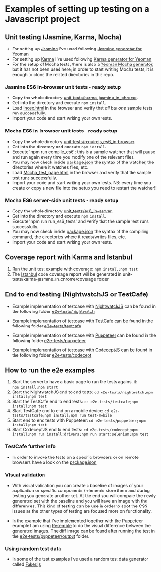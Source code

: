 # Examples of setting up testing on a Javascript project

## Unit testing (Jasmine, Karma, Mocha)
* For setting up [Jasmine](https://jasmine.github.io/) I've used following [Jasmine generator for Yeoman](https://github.com/yeoman/generator-jasmine#readme)
* For setting up [Karma](https://karma-runner.github.io/2.0/index.html) I've used following [Karma generator for Yeoman](https://github.com/yeoman/generator-karma#readme)
* For the setup of Mocha tests, there is also a [Yeoman Mocha generator](https://www.npmjs.com/package/generator-mocha), but it has not been used here; in order to start writing Mocha tests, it is enough to clone the related directories in this repo.

### Jasmine ES6 in-browser unit tests - ready setup
* Copy the whole directory [unit-tests/karma-jasmine_in_chrome](https://github.com/ionutpetrache/frontend-guild-testing-e2e/tree/master/unit-tests/karma-jasmine_in_chrome).
* Get into the directory and execute `npm install`.
* Load [index.html](https://github.com/ionutpetrache/frontend-guild-testing-e2e/blob/master/unit-tests/karma-jasmine_in_chrome/index.html) in the browser and verify that _all but one_ sample tests run successfully.
* Import your code and start writing your own tests.

### Mocha ES6 in-browser unit tests - ready setup
* Copy the whole directory [unit-tests/requirejs_es6_in-browser](https://github.com/ionutpetrache/frontend-guild-testing-e2e/tree/master/unit-tests/requirejs_es6_in-browser).
* Get into the directory and execute `npm install`.
* Execute 'npm run compile_es6'; this is a sample watcher that will pause and run again every time you modify one of the relevant files.
* You may now check inside [package.json](https://github.com/ionutpetrache/frontend-guild-testing-e2e/blob/master/unit-tests/requirejs_es6_in-browser/package.json#L7) the syntax of the watcher, the directories where it watches files, etc.
* Load [Mocha_test_page.html](https://github.com/ionutpetrache/frontend-guild-testing-e2e/blob/master/unit-tests/requirejs_es6_in-browser/Mocha_test_page.html) in the browser and verify that the sample test runs successfully.
* Import your code and start writing your own tests. NB: every time you create or copy a new file into the setup you need to restart the watcher!!

### Mocha ES6 server-side unit tests - ready setup
* Copy the whole directory [unit_tests/es6_in-server](https://github.com/ionutpetrache/frontend-guild-testing-e2e/tree/master/unit-tests/es6_in-server).
* Get into the directory and execute `npm install`.
* Execute 'npm run run_es6_tests' and verify that the sample test runs successfully.
* You may now check inside [package.json](https://github.com/ionutpetrache/frontend-guild-testing-e2e/blob/master/unit-tests/es6_in-server/package.json#L7) the syntax of the compiling command, the directories where it reads/writes files, etc.
* Import your code and start writing your own tests.

## Coverage report with Karma and Istanbul
1. Run the unit test example with coverage:
```npm install;npm test```
2. The [Istanbul](https://istanbul.js.org/) code coverage report will be generated in unit-tests/karma-jasmine_in_chrome/coverage folder

## End to end testing (NightwatchJS or TestCafe)

* Example implementation of testcase with [NightwatchJS](http://nightwatchjs.org/) can be found in the following folder [e2e-tests/nightwatch](e2e-tests/nightwatch)

* Example implementation of testcase with [TestCafe](https://testcafe.devexpress.com/) can be found in the following folder [e2e-tests/testcafe](e2e-tests/testcafe)

* Example implementation of testcase with [Puppeteer](https://github.com/GoogleChrome/puppeteer) can be found in the following folder [e2e-tests/puppeteer](e2e-tests/puppeteer)

* Example implementation of testcase with [CodeceptJS](https://codecept.io/) can be found in the following folder [e2e-tests/codecept](e2e-tests/puppeteer)


## How to run the e2e examples
1. Start the server to have a basic page to run the tests against it:  
```npm install;npm start```
2. Start the NightwatchJS end to end tests:
```cd e2e-tests/nightwatch;npm install;npm test```
3. Start the TestCafe end to end tests:
```cd e2e-tests/testcafe;npm install;npm test```
4. Start TestCafe end to end on a mobile device:
```cd e2e-tests/testcafe;npm install;npm run test-mobile```
5. Start end to end tests with Puppeteer:
```cd e2e-tests/puppeteer;npm install;npm test```
6. Start CodeceptJS end to end tests:
```cd e2e-tests/codecept;npm install;npm run install:drivers;npm run start:selenium;npm test```

### TestCafe further info
* In order to invoke the tests on a specific browsers or on remote browsers have a look on the [package.json](e2e-tests/testcafe/package.json)

### Visual validation
* With visual validation you can create a baseline of images of your application or specific components / elements store them and during testing you generate another set. At the end you will compare the newly generated set with the baseline and you will have an image with the differences. This kind of testing can be use in order to spot the CSS issues as the other types of testing are focused more on functionality.

* In the example that I've implemented together with the Puppeteer example I am using [Resemble](https://github.com/Huddle/Resemble.js) to do the visual difference between the generated images.
The diff image can be found after running the test in the [e2e-tests/puppeteer/output](e2e-tests/puppeteer/output) folder.

### Using random test data
* In some of the test examples I've used a random test data generator called [Faker.js](https://github.com/marak/Faker.js/)